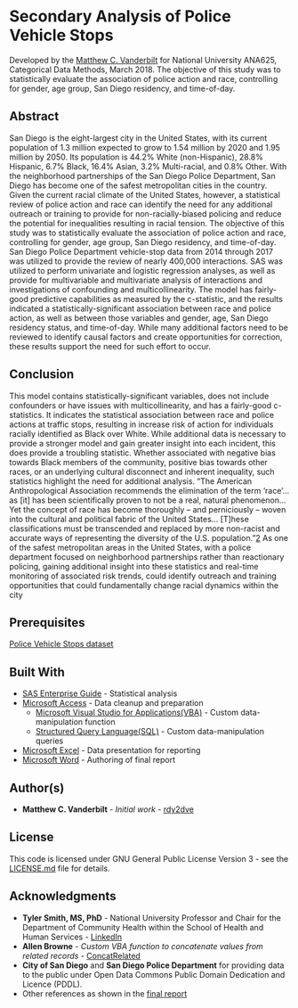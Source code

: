 # Secondary Analysis of Police Vehicle Stops
Developed by the [Matthew C. Vanderbilt](https://github.com/rdy2dve) for National University ANA625, Categorical Data Methods, March 2018.  The objective of this study was to statistically evaluate the association of police action and race, controlling for gender, age group, San Diego residency, and time-of-day.

## Abstract
San Diego is the eight-largest city in the United States, with its current population of 1.3 million expected to grow to 1.54 million by 2020 and 1.95 million by 2050. Its population is 44.2% White (non-Hispanic), 28.8% Hispanic, 6.7% Black, 16.4% Asian, 3.2% Multi-racial, and 0.8% Other. With the neighborhood partnerships of the San Diego Police Department, San Diego has become one of the safest metropolitan cities in the country. Given the current racial climate of the United States, however, a statistical review of police action and race can identify the need for any additional outreach or training to provide for non-racially-biased policing and reduce the potential for inequalities resulting in racial tension. The objective of this study was to statistically evaluate the association of police action and race, controlling for gender, age group, San Diego residency, and time-of-day. San Diego Police Department vehicle-stop data from 2014 through 2017 was utilized to provide the review of nearly 400,000 interactions. SAS was utilized to perform univariate and logistic regression analyses, as well as provide for multivariable and multivariate analysis of interactions and investigations of confounding and multicollinearity. The model has fairly-good predictive capabilities as measured by the c-statistic, and the results indicated a statistically-significant association between race and police action, as well as between those variables and gender, age, San Diego residency status, and time-of-day. While many additional factors need to be reviewed to identify causal factors and create opportunities for correction, these results support the need for such effort to occur.

## Conclusion
This model contains statistically-significant variables, does not include confounders or have issues with multicollinearity, and has a fairly-good c-statistics. It indicates the statistical association between race and police actions at traffic stops, resulting in increase risk of action for individuals racially identified as Black over White. While additional data is necessary to provide a stronger model and gain greater insight into each incident, this does provide a troubling statistic. Whether associated with negative bias towards Black members of the community, positive bias towards other races, or an underlying cultural disconnect and inherent inequality, such statistics highlight the need for additional analysis. “The American Anthropological Association recommends the elimination of the term ‘race’…as [it] has been scientifically proven to not be a real, natural phenomenon… Yet the concept of race has become thoroughly – and perniciously – woven into the cultural and political fabric of the United States… [T]hese classifications must be transcended and replaced by more non-racist and accurate ways of representing the diversity of the U.S. population.”[2](https://statisticalatlas.com/place/California/San-Diego/Race-and-Ethnicity) As one of the safest metropolitan areas in the United States, with a police department focused on neighborhood partnerships rather than reactionary policing, gaining additional insight into these statistics and real-time monitoring of associated risk trends, could identify outreach and training opportunities that could fundamentally change racial dynamics within the city

## Prerequisites
[Police Vehicle Stops dataset](https://data.sandiego.gov/datasets/police-vehicle-stops/)

## Built With
* [SAS Enterprise Guide](https://www.sas.com/en_us/software/enterprise-guide.html) - Statistical analysis
* [Microsoft Access](https://products.office.com/en-us/access) - Data cleanup and preparation
  * [Microsoft Visual Studio for Applications(VBA)](https://docs.microsoft.com/en-us/office/vba/api/overview/) - Custom data-manipulation function
  * [Structured Query Language(SQL)](https://docs.microsoft.com/en-us/office/client-developer/access/desktop-database-reference/microsoft-access-sql-reference) - Custom data-manipulation queries
* [Microsoft Excel](https://products.office.com/en-us/excel) - Data presentation for reporting
* [Microsoft Word](https://products.office.com/en-us/word) - Authoring of final report

## Author(s)
* **Matthew C. Vanderbilt** - *Initial work* - [rdy2dve](https://github.com/rdy2dve)

## License
This code is licensed under GNU General Public License Version 3 - see the [LICENSE.md](LICENSE.md) file for details.

## Acknowledgments
* **Tyler Smith, MS, PhD** - National University Professor and Chair for the Department of Community Health within the School of Health and Human Services - [LinkedIn](https://www.linkedin.com/in/tyler-smith-ms-phd-6b610119/)
* **Allen Browne** - *Custom VBA function to concatenate values from related records* - [ConcatRelated](http://allenbrowne.com/func-concat.html)
* **City of San Diego** and **San Diego Police Department** for providing data to the public under Open Data Commons Public Domain Dedication and Licence (PDDL).
* Other references as shown in the [final report](https://www.scribd.com/document/379088814/SDPD-Traffic-Police-Action-Race-Secondary-Analysis-of-Police-Vehicle-Stops)